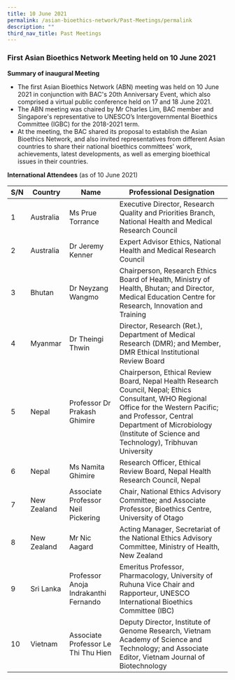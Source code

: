 ```yaml
---
title: 10 June 2021
permalink: /asian-bioethics-network/Past-Meetings/permalink
description: ""
third_nav_title: Past Meetings
---
```

### **First Asian Bioethics Network Meeting held on 10 June 2021**

**Summary of inaugural Meeting**

* The first Asian Bioethics Network (ABN) meeting was held on 10 June 2021 in conjunction with BAC's 20th Anniversary Event, which also comprised a virtual public conference held  on 17 and 18 June 2021.  
* The ABN meeting was chaired by Mr Charles Lim, BAC member and Singapore's representative to UNESCO’s Intergovernmental Bioethics Committee (IGBC) for the 2018-2021 term.
* At the meeting, the BAC shared its proposal to establish the Asian Bioethics Network, and also invited representatives from different Asian countries to share their national bioethics committees' work, achievements, latest developments, as well as emerging bioethical issues in their countries. 


**International Attendees** (as of 10 June 2021)

|     S/N    |     Country        |     Name                                       |     Professional Designation  |
|--------|-------------|---------------|----------------------|
|     1      |     Australia      |     Ms Prue   Torrance                         |     Executive   Director, Research Quality and Priorities Branch, National Health and Medical Research Council  |
|     2      |     Australia      |     Dr Jeremy   Kenner                         |     Expert   Advisor Ethics, National Health and Medical Research Council |
|     3      |     Bhutan         |     Dr Neyzang   Wangmo                        |     Chairperson,     Research   Ethics Board of Health, Ministry of Health, Bhutan; and Director,      Medical   Education Centre for Research, Innovation and Training  |
|     4      |     Myanmar        |     Dr Theingi   Thwin                         |     Director, Research (Ret.), Department of Medical Research (DMR); and Member, DMR   Ethical Institutional Review Board  |
|     5      |     Nepal          |     Professor Dr   Prakash Ghimire             |     Chairperson, Ethical Review Board,     Nepal Health   Research Council, Nepal;  Ethics Consultant, WHO Regional Office for the Western Pacific; and Professor,  Central Department of Microbiology (Institute of Science and Technology), Tribhuvan   University    |
|     6      |     Nepal          |     Ms Namita   Ghimire                        |     Research   Officer, Ethical Review Board, Nepal Health Research Council, Nepal |
|     7      |     New Zealand    |     Associate   Professor Neil Pickering       |     Chair,     National   Ethics Advisory Committee; and Associate   Professor,     Bioethics   Centre, University of Otago  |
|     8      |     New Zealand    |     Mr Nic Aagard                              |     Acting   Manager, Secretariat of the National Ethics Advisory Committee, Ministry of   Health, New Zealand    |
|     9      |     Sri Lanka      |     Professor   Anoja Indrakanthi Fernando     |     Emeritus   Professor,     Pharmacology,     University of   Ruhuna           Vice Chair   and Rapporteur, UNESCO International Bioethics Committee (IBC)  |
|     10     |     Vietnam        |     Associate Professor Le Thi Thu Hien        |     Deputy   Director,     Institute of   Genome Research, Vietnam Academy of Science and Technology; and Associate Editor, Vietnam Journal of Biotechnology